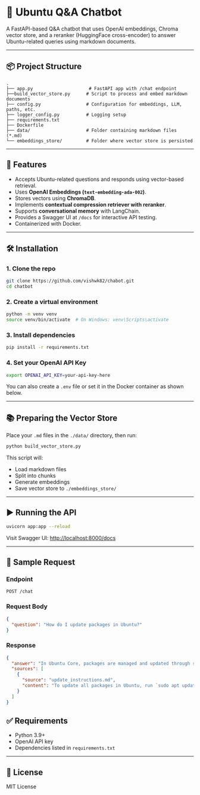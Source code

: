 # 🧠 Ubuntu Q&A Chatbot

A FastAPI-based Q&A chatbot that uses OpenAI embeddings, Chroma vector store, and a reranker (HuggingFace cross-encoder) to answer Ubuntu-related queries using markdown documents.

---

## 📦 Project Structure

```
.
├── app.py                     # FastAPI app with /chat endpoint
├──build_vector_store.py      # Script to process and embed markdown documents
├── config.py                 # Configuration for embeddings, LLM, paths, etc.
├── logger_config.py          # Logging setup
├── requirements.txt
├── Dockerfile
├── data/                     # Folder containing markdown files (*.md)
└── embeddings_store/         # Folder where vector store is persisted
```

---

## 🚀 Features

- Accepts Ubuntu-related questions and responds using vector-based retrieval.
- Uses **OpenAI Embeddings (`text-embedding-ada-002`)**.
- Stores vectors using **ChromaDB**.
- Implements **contextual compression retriever with reranker**.
- Supports **conversational memory** with LangChain.
- Provides a Swagger UI at `/docs` for interactive API testing.
- Containerized with Docker.

---

## 🛠️ Installation

### 1. Clone the repo

```bash
git clone https://github.com/vishwk82/chabot.git
cd chatbot
```

### 2. Create a virtual environment

```bash
python -m venv venv
source venv/bin/activate  # On Windows: venv\Scripts\activate
```

### 3. Install dependencies

```bash
pip install -r requirements.txt
```

### 4. Set your OpenAI API Key

```bash
export OPENAI_API_KEY=your-api-key-here
```

You can also create a `.env` file or set it in the Docker container as shown below.

---

## 📚 Preparing the Vector Store

Place your `.md` files in the `./data/` directory, then run:

```bash
python build_vector_store.py
```

This script will:
- Load markdown files
- Split into chunks
- Generate embeddings
- Save vector store to `./embeddings_store/`

---

## ▶️ Running the API

```bash
uvicorn app:app --reload
```

Visit Swagger UI: [http://localhost:8000/docs](http://localhost:8000/docs)

---

## 🧪 Sample Request

### Endpoint

```
POST /chat
```

### Request Body

```json
{
  "question": "How do I update packages in Ubuntu?"
}
```

### Response

```json
{
  "answer": "In Ubuntu Core, packages are managed and updated through snap packages. Updates are automatic, reliable, secure, and transparent, governed by snapd, the snap daemon. You can see which snap packages are installed by using the command `snap list`. Updates to snaps, including security updates, are published in the Ubuntu store and automatically applied to your system.",
  "sources": [
    {
      "source": "update_instructions.md",
      "content": "To update all packages in Ubuntu, run `sudo apt update && sudo apt upgrade`."
    }
  ]
}
```


## ✅ Requirements

- Python 3.9+
- OpenAI API key
- Dependencies listed in `requirements.txt`

---

## 📄 License

MIT License